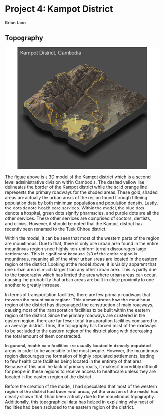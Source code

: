 # Project 4: Kampot District

Brian Lorn

## Topography

![](kampot_district.png)

The figure above is a 3D model of the Kampot district which is a second level administrative division within Cambodia. The dashed yellow line delineates the border of the Kampot district while the solid orange line represents the primary roadways for the shaded areas. These gold, shaded areas are actually the urban areas of the region found through filtering population data by both minimum population and population density. Lastly, the dots denote health care services. Within the model, the blue dots denote a hospital, green dots signify pharmacies, and purple dots are all the other services. These other services are comprised of doctors, dentists, and clinics. However, it should be noted that the Kampot district has recently been renamed to the Tuek Chhou district.

Within the model, it can be seen that most of the western parts of the region are mountinous. Due to that, there is only one urban area found in the entire mountinous region since highly non-uniform terrain discourages large settlements. This is significant because 2/3 of the entire region is mountinous, meaning all of the other urban areas are located in the eastern region of the district. Looking at the model above, it is visibly apparent that one urban area is much larger than any other urban area. This is partly due to the topography which has limited the area where urban areas can occur, causing the probability that urban areas are built in close proximity to one another to greatly increase.

In terms of transportation facilities, there are few primary roadways that traverse the mountinous regions. This demonstrates how the moutinous region of the district has discouraged the construction of main roadways, causing most of the transporation facilities to be built within the eastern region of the district. Since the primary roadways are clustered in the eastern region, there are far fewer total transporation facilities compared to an average district. Thus, the topography has forced most of the roadways to be secluded to the eastern region of the district along with decreasing the total amount of them constructed.

In general, health care facilities are usually located in densely populated areas in order to be accesible to the most people. However, the mountinous region discourages the formation of highly populated settlements, leading to few health care facilities being located in the entirety of that area. Because of this and the lack of primary roads, it makes it incredibly difficult for people in these regions to receive access to healthcare unless they are located in the eastern region of the district.

Before the creation of the model, I had speculated that most of the western region of the district had been rural areas, yet the creation of the model has clearly shown that it had been actually due to the mountinous topography. Additionally, this topographical data has helped in explaining why most of facilities had been secluded to the eastern region of the district.
